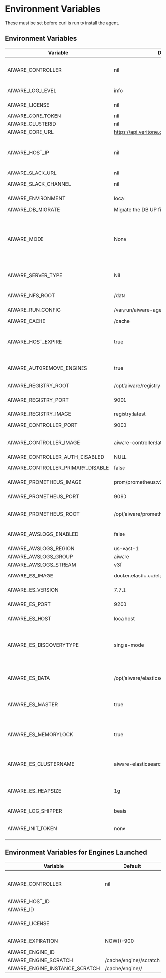 # Environment Variables
These must be set before curl is run to install the agent.

## Environment Variables

| Variable | Default | Description |
|----------|---------|-------------|
| AIWARE_CONTROLLER | nil | URI to controller. Either config or AIWARE_CONTROLLER is required |
| AIWARE_LOG_LEVEL | info | The API Token to use with controller |
| AIWARE_LICENSE | nil | The license key for aiWARE |
| AIWARE_CORE_TOKEN | nil | Token |
| AIWARE_CLUSTERID | nil | Cluster Id |
| AIWARE_CORE_URL | https://api.veritone.com/v3/graphql | URL for Veritone API |
| AIWARE_HOST_IP | nil | Agent will use this IP instead of trying to figure out which IP to use if the host has multiple |
| AIWARE_SLACK_URL | nil | Slack URL to use |
| AIWARE_SLACK_CHANNEL | nil | If enabled, will use the default slack channel |
| AIWARE_ENVIRONMENT | local | The name of the environment |
| AIWARE_DB_MIGRATE | Migrate the DB UP first thing |
| AIWARE_MODE | None | This is the mode for the host.  This can be comma separated list.  Valid values are: None (Default), All, Single, Engine, Database, Controller, NFS, Docker |
| AIWARE_SERVER_TYPE | Nil | This defaults to the host type from the cloud provider.
| AIWARE_NFS_ROOT | /data | This is the default directory for serving NFS /cache |
| AIWARE_RUN_CONFIG | /var/run/aiware-agent.json | |
| AIWARE_CACHE | /cache | This is the directory used for cache |
| AIWARE_HOST_EXPIRE | true | If yes or true, this host will expire.  If any other value, then the host will not expire |
| AIWARE_AUTOREMOVE_ENGINES | true | This sets AutoRemove on the docker containers after they exit |
| AIWARE_REGISTRY_ROOT | /opt/aiware/registry | The registry root |
| AIWARE_REGISTRY_PORT | 9001 | The port to use when launching the docker registry |
| AIWARE_REGISTRY_IMAGE | registry:latest | |
| AIWARE_CONTROLLER_PORT | 9000 | The port to use when launching controller |
| AIWARE_CONTROLLER_IMAGE | aiware-controller:latest | The image to use when launching controller |
| AIWARE_CONTROLLER_AUTH_DISABLED | NULL | Disable authentication |
| AIWARE_CONTROLLER_PRIMARY_DISABLE | false | Disables primary for controller |
| AIWARE_PROMETHEUS_IMAGE | prom/prometheus:v2.14.0 | The prometheus image to launch |
| AIWARE_PROMETHEUS_PORT | 9090 | The port to use for prometheus |
| AIWARE_PROMETHEUS_ROOT | /opt/aiware/prometheus | The directory that will be used for /etc/prometheus |
| AIWARE_AWSLOGS_ENABLED | false | Enable AWSLOGS/Cloudwatch for agents |
| AIWARE_AWSLOGS_REGION | us-east-1 | Region for the logs |
| AIWARE_AWSLOGS_GROUP | aiware | Log group for the logs |
| AIWARE_AWSLOGS_STREAM | v3f | Log stream to use |
| AIWARE_ES_IMAGE | docker.elastic.co/elasticsearch/elasticsearch | ElasticSearch Docker image to launch |
| AIWARE_ES_VERSION | 7.7.1 | ElasticSearch version to launch |
| AIWARE_ES_PORT | 9200 | Port to use for ElasticSearch |
| AIWARE_ES_HOST | localhost | Host to use for ElasticSearch |
| AIWARE_ES_DISCOVERYTYPE | single-mode | The mode of ElasticSearch to run. Currently only single-mode is available. Works only with elasticsearch mode |
| AIWARE_ES_DATA | /opt/aiware/elasticsearch | The root directory for ElasticSearch. Works only with elasticsearch mode |
| AIWARE_ES_MASTER | true | If the node is a master node for ElasticSearch. Works only with elasticsearch mode |
| AIWARE_ES_MEMORYLOCK | true | Memory lock of heap space during garbage collection. Works only with elasticsearch mode |
| AIWARE_ES_CLUSTERNAME | aiware-elasticsearch | The name of the ElasticSearch cluster. Works only with elasticsearch mode |
| AIWARE_ES_HEAPSIZE | 1g | Heap size of Elasticsearch. Works only with elasticsearch mode |
| AIWARE_LOG_SHIPPER | beats | Type of log shipper to use |
| AIWARE_INIT_TOKEN | none | If set, the controller on startup will create this token |

## Environment Variables for Engines Launched

| Variable | Default | Description | Availble |
|----------|---------|-------------|----------|
| AIWARE_CONTROLLER | nil | URI to controller. Either config or AIWARE_CONTROLLER is required | Engine Toolkit Only |
| AIWARE_HOST_ID | <hostId> | HostId | All |
| AIWARE_ID | <launchId> | Launch Id Request | All |
| AIWARE_LICENSE | | License Key for Engine Toolkit | Engine Toolkit Only |
| AIWARE_EXPIRATION | NOW()+900 | Expiration time for the Engine Toolkit | All |
| AIWARE_ENGINE_ID | <engineId> | | All |
| AIWARE_ENGINE_SCRATCH | /cache/engine/<engineId>/scratch | | All |
| AIWARE_ENGINE_INSTANCE_SCRATCH | /cache/engine/<engineId>/<launchId> | | All |
